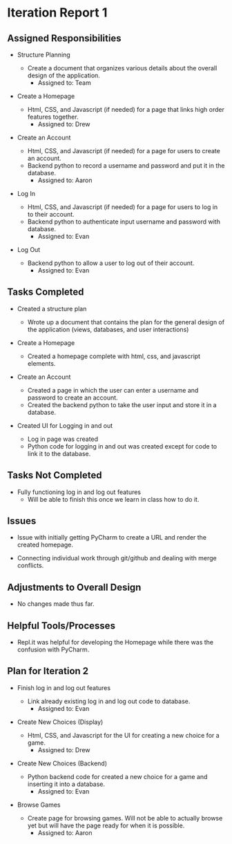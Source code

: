 # Iteration Report 1

## Assigned Responsibilities

- Structure Planning
    - Create a document that organizes various details about the overall design of the application.
	    - Assigned to: Team
	    
- Create a Homepage
    - Html, CSS, and Javascript (if needed) for a page that links high order features together.
	    - Assigned to: Drew
	    
- Create an Account
    - Html, CSS, and Javascript (if needed) for a page for users to create an account. 
    - Backend python to record a username and password and put it in the database.
	    - Assigned to: Aaron
	
- Log In
    - Html, CSS, and Javascript (if needed) for a page for users to log in to their account.
    - Backend python to authenticate input username and password with database.
	    - Assigned to: Evan
	
- Log Out
    - Backend python to allow a user to log out of their account.
	    - Assigned to: Evan
	
## Tasks Completed

- Created a structure plan
    - Wrote up a document that contains the plan for the general design of the application 
      (views, databases, and user interactions)
      
- Create a Homepage
    - Created a homepage complete with html, css, and javascript elements.

- Create an Account
    - Created a page in which the user can enter a username and password to create an account.
    - Created the backend python to take the user input and store it in a database.
    
- Created UI for Logging in and out
    - Log in page was created
    - Python code for logging in and out was created except for code to link it to the database.
    
## Tasks Not Completed

- Fully functioning log in and log out features
    - Will be able to finish this once we learn in class how to do it.

## Issues

- Issue with initially getting PyCharm to create a URL and render the created homepage.

- Connecting individual work through git/github and dealing with merge conflicts. 

## Adjustments to Overall Design

- No changes made thus far.

## Helpful Tools/Processes

- Repl.it was helpful for developing the Homepage while there was the confusion with PyCharm.

## Plan for Iteration 2

- Finish log in and log out features
    - Link already existing log in and log out code to database.
        - Assigned to: Evan
    
- Create New Choices (Display)
    - Html, CSS, and Javascript for the UI for creating a new choice for a game.
        - Assigned to: Drew
    
- Create New Choices (Backend)
    - Python backend code for created a new choice for a game and inserting it into a database.
        - Assigned to: Evan
    
- Browse Games
    - Create page for browsing games. Will not be able to actually browse yet but will have the page ready for when it
      is possible.
        - Assigned to: Aaron